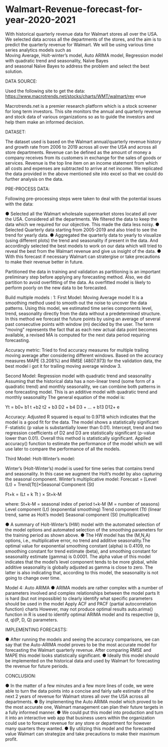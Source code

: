 # Walmart-Revenue-forecast-for-year-2020-2021

With historical quarterly revenue data for Walmart stores all over the USA. We selected data across all the departments of the stores, 
and the aim is to predict the quarterly revenue for Walmart. We will be  using  various  time  series  analytics  models  such  as  
Moving Average,  Holt-winter’s  model,  Auto  ARIMA  model,  Regression model  with  quadratic  trend  and  seasonality,  Naïve  Bayes  
and seasonal  Naïve  Bayes  to  address  the  problem  and  select  the  best solution.

DATA SOURCE:

Used the following site to get the data:
https://www.macrotrends.net/stocks/charts/WMT/walmart/rev enue

Macrotrends.net  is  a  premier  research  platform  which  is  a  stock
screener for long term investors. This site monitors the annual and quarterly 
revenue and stock data of various organizations so as to guide the investors and help them make an informed decision.


DATASET:

The  dataset used  is  based  on  the  Walmart  annual/quarterly revenue history and growth rate from 2006 to 2019 across all
over the USA and across all store departments. Revenue can be defined as the amount of money a company receives from its customers in 
exchange for the sales of goods or services. Revenue is the top line item on an income statement from which all costs and expenses are 
subtracted to arrive at net income. We replicated the data provided in the above mentioned site into excel so that we could do further 
analysis on the data.


PRE-PROCESS DATA:

Following pre-processing steps were taken to deal with the potential issues with the data:

●	Selected all the Walmart wholesale supermarket stores located all over the USA. Considered all the departments. We filtered the data to keep the data which we required for our objective. This made the data less noisy.
●	Selected Quarterly data starting from 2005-2019 and also tried to see the trend for yearly data.
●	Aggregated  the  quarterly  data  to  yearly  to  visualize  (using different plots) the trend and seasonality if present in the data. And accordingly selected the best models to work on our data which will tried to reveal the best from the Walmart revenue and give us insight of the data.
●	With  this  forecast  if  necessary  Walmart  can  stratergise  or  take precautions to make their revenue better in future.

Partitioned the data in training and validation as partitioning is an  important  preliminary  step  before  applying  any  forecasting 
method. Also, we did partition to avoid overfitting of the data. As overfitted model is likely to perform poorly on the new data to be forecasted.


Build multiple models :
1: First Model: Moving Average model
It is a smoothing method used to smooth out the noise to uncover the  data  patterns.  Using  this  model,  we  estimated  time  series components level, trend, seasonality directly from the data without a predetermined structure.
In this method we forecast the future points by using an average of several  past  consecutive  points  with  window  (m)  decided  by  the user.
The term "moving" represents the fact that as each new actual data point becomes available, a revised MA is computed for the next data period requiring forecasting.


Accuracy metric:
Tried  to  find  accuracy  measures  for  multiple  trailing  moving average after considering different windows.
Based  on  the  accuracy  measures  MAPE  (3.208%)  and  RMSE (4807.973)  for  the  validation  data,  the  best  model i got  it  for trailing moving average window 3.



Second   Model:   Regression   model   with   quadratic   trend   and seasonality
Assuming that the historical data has a non-linear trend (some form of a quadratic trend) and monthly seasonality, we can combine both patterns in one forecasting model.
This  is  an  additive  model  with  quadratic  trend  and  monthly seasonality
The general equation of the model is:

Yt  = b0+ b1 t +b2  t2 + b3  D2 + b4  D3 + … + b13  D12+ e

Accuracy:
Adjusted  R  squared  is  equal  to  0.9718 which indicates that the model is a good fit for the data. The model shows a statistically significant F-statistic (p value is substantially lower than 0.01). Intercept, trend and two regression coefficients of D2 and D3 are statistically significant (p-value lower than 0.01).
Overall this method is statistically significant.
Applied accuracy() function to estimate the performance of the model which we will use later to compare the performance of all the models.


Third Model: Holt-Winter’s model:

Winter’s (Holt-Winter’s) model is used for time series that contains trend and seasonality. In this case we augment the Holt’s model by also capturing the seasonal component.
Winter’s multiplicative model:
Forecast = [Level (Lt) + Trend(Tt)]×Seasonal Component (St)

Ft+k  = (Lt  + k Tt ) × St+k-M

where:   St+k-M  = seasonal index of period t+k-M (M = number of seasons)
 Level component (Lt) (exponential smoothing)
 Trend component (Tt) (linear trend, same as Holt’s model)
 Seasonal component (St) (multiplicative)


●	A  summary  of  Holt-Winter’s (HW)      model      with      the automated    selection    of    the model  options  and  automated selection    of    the    smoothing parameters    for    the    training period as shown above.
●	The HW    model    has    the (M,N,A)         options,         i.e., multiplicative  error,  no  trend and  additive  seasonality.The
optimal value for exponential smoothing constant (alpha) is 0.4109, no  smoothing  constant  for  trend  estimate  (beta),  and 
smoothing constant for seasonality estimate (gamma) is 0.0001.
The  alpha  value  of  this  model  indicates  that  the  model’s  level component tends to be  more global,  while additive seasonality 
is globally  adjusted  as  gamma  is  close  to  zero.  The  latter  is  also indicating that, according to this model, the seasonality 
is not going to change over time.



Model 4: Auto ARIMA
●	ARIMA models are rather complex with a number of parameters involved and complex relationships between the model parts
It  is  hard  (but  not  impossible)  to  clearly  identify  what  specific parameters should be used in the model
Apply ACF and PACF (partial autocorrelation function) charts
However, may not produce optimal results
auto.arima()  function  in  R  is  used  to   identify  optimal  ARIMA
model and its respective (p, d, q)(P, D, Q) parameters.



IMPLEMENTING FORECASTS:

●	After running the models and seeing the accuracy comparisons, we can say that the Auto-ARIMA model proves to be the most accurate model   for   forecasting   the   Walmart   quarterly   revenue.   After comparing   RMSE   and   MAPE   this   model   looks   statistically significant.
●	Ideally this model should be implemented on the historical data and used by Walmart for forecasting the revenue for future periods.




CONCLUSION:

●	In the matter of a few minutes and a few more lines of code, we were able to turn the data points into a concise and fairly safe estimate of the next 2 years of  revenue for Walmart stores  all over the USA across all departments.
●	By implementing the Auto ARIMA model which proved to be the most  accurate  one,  Walmart  management  can  plan  their  future targets in a fully informed manner.
●	We  could  put  this  model  into  production  and  turn  it  into  an interactive web app that business users within the organization could use  to  forecast  revenue  for  any  store  or  department  for  however many quarters they wanted.
●    By  utilizing  this  model  and  the  forecasted  value  Walmart  can
strategize and take precautions to make their maximum profit.





